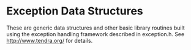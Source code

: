 # Exception Data Structures

These are generic data structures and other basic library routines built
using the exception handling framework described in exception.h.
See <http://www.tendra.org/> for details.

